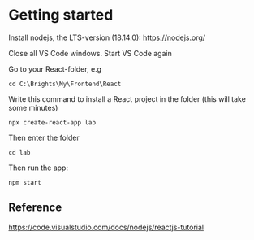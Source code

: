 # Getting started

Install nodejs, the LTS-version (18.14.0): https://nodejs.org/

Close all VS Code windows. Start VS Code again

Go to your React-folder, e.g

    cd C:\Brights\My\Frontend\React

Write this command to install a React project in the folder (this will take some minutes)

    npx create-react-app lab

Then enter the folder

    cd lab

Then run the app:
    
    npm start 

## Reference

https://code.visualstudio.com/docs/nodejs/reactjs-tutorial

